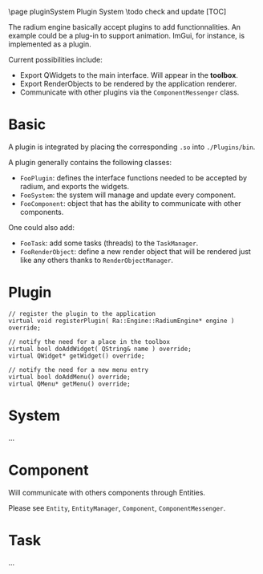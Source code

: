 \page pluginSystem Plugin System
\todo check and update
[TOC]

The radium engine basically accept plugins to add functionnalities. An example
could be a plug-in to support animation. ImGui, for instance, is implemented as
a plugin.

Current possibilities include:

+ Export QWidgets to the main interface. Will appear in the **toolbox**.
+ Export RenderObjects to be rendered by the application renderer.
+ Communicate with other plugins via the `ComponentMessenger` class.

# Basic

A plugin is integrated by placing the corresponding `.so` into `./Plugins/bin`.

A plugin generally contains the following classes:

+ `FooPlugin`: defines the interface functions needed to be accepted by radium,
and exports the widgets.
+ `FooSystem`: the system will manage and update every component.
+ `FooComponent`: object that has the ability to communicate with other components.

One could also add:

+ `FooTask`: add some tasks (threads) to the `TaskManager`.
+ `FooRenderObject`: define a new render object that will be rendered just like
any others thanks to `RenderObjectManager`.

# Plugin

    // register the plugin to the application
    virtual void registerPlugin( Ra::Engine::RadiumEngine* engine ) override;

    // notify the need for a place in the toolbox
    virtual bool doAddWidget( QString& name ) override;
    virtual QWidget* getWidget() override;

    // notify the need for a new menu entry
    virtual bool doAddMenu() override;
    virtual QMenu* getMenu() override;

# System

...

# Component

Will communicate with others components through Entities.

Please see `Entity`, `EntityManager`, `Component`, `ComponentMessenger`.

# Task

...
